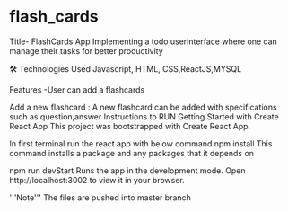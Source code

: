 # flash_cards
Title- FlashCards App Implementing a todo userinterface where one can manage their tasks for better productivity

🛠 Technologies Used Javascript, HTML, CSS,ReactJS,MYSQL

Features -User can add a flashcards

Add a new flashcard : A new flashcard can be added with specifications such as question,answer Instructions to RUN Getting Started with Create React App This project was bootstrapped with Create React App.

In first terminal run the react app with below command npm install This command installs a package and any packages that it depends on

npm run devStart Runs the app in the development mode. Open http://localhost:3002 to view it in your browser.

'''Note'''
The files are pushed into master branch
